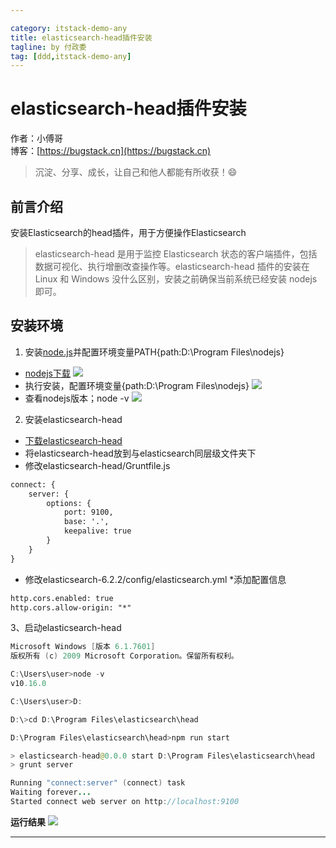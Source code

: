 ```yaml
---

category: itstack-demo-any
title: elasticsearch-head插件安装
tagline: by 付政委
tag: [ddd,itstack-demo-any]
---
```


# elasticsearch-head插件安装

作者：小傅哥
<br/>博客：[https://bugstack.cn](https://bugstack.cn)

> 沉淀、分享、成长，让自己和他人都能有所收获！😄

## 前言介绍
安装Elasticsearch的head插件，用于方便操作Elasticsearch

>elasticsearch-head 是用于监控 Elasticsearch 状态的客户端插件，包括数据可视化、执行增删改查操作等。elasticsearch-head 插件的安装在 Linux 和 Windows 没什么区别，安装之前确保当前系统已经安装 nodejs 即可。

## 安装环境
1. 安装[node.js](https://nodejs.org/en/download/)并配置环境变量PATH{path:D:\Program Files\nodejs\}

- [nodejs下载](https://nodejs.org/en/download/)
![](https://bugstack.cn/assets/images/pic-content/2019/08/nodejs.png)
- 执行安装，配置环境变量{path:D:\Program Files\nodejs\}
![](https://bugstack.cn/assets/images/pic-content/2019/08/nodejspath.png)
- 查看nodejs版本；node -v
![](https://bugstack.cn/assets/images/pic-content/2019/08/nodejsversion.png)

2. 安装elasticsearch-head
- [下载elasticsearch-head](https://github.com/mobz/elasticsearch-head)
- 将elasticsearch-head放到与elasticsearch同层级文件夹下
- 修改elasticsearch-head/Gruntfile.js
```xml
connect: {
	server: {
		options: {
			port: 9100,
			base: '.',
			keepalive: true
		}
	}
}
```
- 修改elasticsearch-6.2.2/config/elasticsearch.yml *添加配置信息
```xml
http.cors.enabled: true
http.cors.allow-origin: "*"
```

3、启动elasticsearch-head
```java
Microsoft Windows [版本 6.1.7601]
版权所有 (c) 2009 Microsoft Corporation。保留所有权利。

C:\Users\user>node -v
v10.16.0

C:\Users\user>D:

D:\>cd D:\Program Files\elasticsearch\head

D:\Program Files\elasticsearch\head>npm run start

> elasticsearch-head@0.0.0 start D:\Program Files\elasticsearch\head
> grunt server

Running "connect:server" (connect) task
Waiting forever...
Started connect web server on http://localhost:9100

```
**运行结果**
![](https://bugstack.cn/assets/images/pic-content/2019/08/eshead.png)

------------
